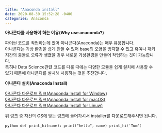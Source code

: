 ```yaml
---
title: "Anaconda install"
date: 2020-08-30 15:52:28 -0400
categories: Anaconda
---
```

**아나콘다를 사용해야 하는 이유(Why use anaconda?)**

파이썬 코드를 작업하는데 있어 아나콘다(Anaconda)는 매우 유용합니다.    
아나콘다는 가상 환경을 쉽게 만들 수 있어 base의 오염을 방지할 수 있고 혹여나 패키지간의 충돌로 오류가 생겼을 경우 새로운 가상환경을 만들어 작업하는 것이 가능합니다.    
특히나 Data Science관련 코드를 다룰 때에는 다양한 모듈을 쉽게 설치해 사용할 수 있기 때문에 아나콘다를 설치해 사용하는 것을 추천합니다.    

**아나콘다 설치(Anaconda Install)**

[아나콘다 다운로드 링크(Anaconda Install for Window)]    
[아나콘다 다운로드 링크(Anaconda Install for macOS)]    
[아나콘다 다운로드 링크(Anaconda Install for Linuw)]    

위 링크 중 자신의 OS에 맞는 링크에 들어가셔서 installer를 다운로드해주시면 됩니다.    

​```python
def print_hi(name):
  print("hello", name)
print_hi('Tom')
​```

[아나콘다 다운로드 링크(Anaconda Install for Window)]: https://www.anaconda.com/products/individual#windows
[아나콘다 다운로드 링크(Anaconda Install for macOS)]: https://www.anaconda.com/products/individual#macos
[아나콘다 다운로드 링크(Anaconda Install for Linuw)]: https://www.anaconda.com/products/individual#linux
